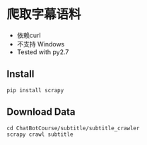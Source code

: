 # 爬取字幕语料

* 依赖curl
* 不支持 Windows
* Tested with py2.7

## Install
```
pip install scrapy
```

## Download Data
```
cd ChatBotCourse/subtitle/subtitle_crawler
scrapy crawl subtitle
```